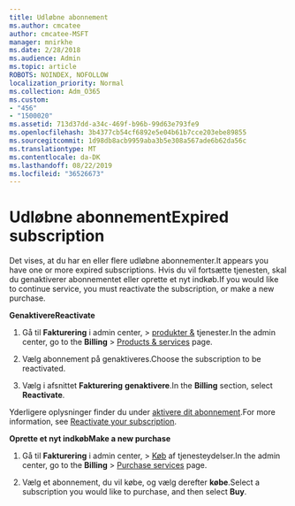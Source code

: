 ```yaml
---
title: Udløbne abonnement
ms.author: cmcatee
author: cmcatee-MSFT
manager: mnirkhe
ms.date: 2/28/2018
ms.audience: Admin
ms.topic: article
ROBOTS: NOINDEX, NOFOLLOW
localization_priority: Normal
ms.collection: Adm_O365
ms.custom:
- "456"
- "1500020"
ms.assetid: 713d37dd-a34c-469f-b96b-99d63e793fe9
ms.openlocfilehash: 3b4377cb54cf6892e5e04b61b7cce203ebe89855
ms.sourcegitcommit: 1d98db8acb9959aba3b5e308a567ade6b62da56c
ms.translationtype: MT
ms.contentlocale: da-DK
ms.lasthandoff: 08/22/2019
ms.locfileid: "36526673"
---
```

# <a name="expired-subscription"></a><span data-ttu-id="b1414-102">Udløbne abonnement</span><span class="sxs-lookup"><span data-stu-id="b1414-102">Expired subscription</span></span>

<span data-ttu-id="b1414-103">Det vises, at du har en eller flere udløbne abonnementer.</span><span class="sxs-lookup"><span data-stu-id="b1414-103">It appears you have one or more expired subscriptions.</span></span> <span data-ttu-id="b1414-104">Hvis du vil fortsætte tjenesten, skal du genaktiverer abonnementet eller oprette et nyt indkøb.</span><span class="sxs-lookup"><span data-stu-id="b1414-104">If you would like to continue service, you must reactivate the subscription, or make a new purchase.</span></span>
  
<span data-ttu-id="b1414-105">**Genaktivere**</span><span class="sxs-lookup"><span data-stu-id="b1414-105">**Reactivate**</span></span>
  
1. <span data-ttu-id="b1414-106">Gå til **Fakturering** i admin center, \> [produkter &](https://go.microsoft.com/fwlink/p/?linkid=842054) tjenester.</span><span class="sxs-lookup"><span data-stu-id="b1414-106">In the admin center, go to the **Billing** \> [Products & services](https://go.microsoft.com/fwlink/p/?linkid=842054) page.</span></span>

2. <span data-ttu-id="b1414-107">Vælg abonnement på genaktiveres.</span><span class="sxs-lookup"><span data-stu-id="b1414-107">Choose the subscription to be reactivated.</span></span>

3. <span data-ttu-id="b1414-108">Vælg i afsnittet **Fakturering** **genaktivere**.</span><span class="sxs-lookup"><span data-stu-id="b1414-108">In the **Billing** section, select **Reactivate**.</span></span>

<span data-ttu-id="b1414-109">Yderligere oplysninger finder du under [aktivere dit abonnement](https://docs.microsoft.com/office365/admin/subscriptions-and-billing/reactivate-your-subscription).</span><span class="sxs-lookup"><span data-stu-id="b1414-109">For more information, see [Reactivate your subscription](https://docs.microsoft.com/office365/admin/subscriptions-and-billing/reactivate-your-subscription).</span></span>

<span data-ttu-id="b1414-110">**Oprette et nyt indkøb**</span><span class="sxs-lookup"><span data-stu-id="b1414-110">**Make a new purchase**</span></span>
  
1. <span data-ttu-id="b1414-111">Gå til **Fakturering** i admin center, \> [Køb](https://go.microsoft.com/fwlink/p/?linkid=868433) af tjenesteydelser.</span><span class="sxs-lookup"><span data-stu-id="b1414-111">In the admin center, go to the **Billing** \> [Purchase services](https://go.microsoft.com/fwlink/p/?linkid=868433) page.</span></span>

2. <span data-ttu-id="b1414-112">Vælg et abonnement, du vil købe, og vælg derefter **købe**.</span><span class="sxs-lookup"><span data-stu-id="b1414-112">Select a subscription you would like to purchase, and then select **Buy**.</span></span>